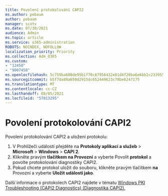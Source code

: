 ```yaml
---
title: Povolení protokolování CAPI2
ms.author: pebaum
author: pebaum
manager: scotv
ms.date: 07/30/2021
audience: Admin
ms.topic: article
ms.service: o365-administration
ROBOTS: NOINDEX, NOFOLLOW
localization_priority: Priority
ms.collection: Adm_O365
ms.custom:
- "12458"
- "9007450"
ms.openlocfilehash: 5c759ba600de95b1f70c87956432e81d4f28ba6e6bb2c2339557676bc18f61af
ms.sourcegitcommit: b5f7da89a650d2915dc652449623c78be6247175
ms.translationtype: MT
ms.contentlocale: cs-CZ
ms.lasthandoff: 08/05/2021
ms.locfileid: "57813295"
---
```

# <a name="enable-capi2-logging"></a>Povolení protokolování CAPI2

Povolení protokolování CAPI2 a uložení protokolu:

1. V Prohlížeči událostí přejděte na **Protokoly aplikací a služeb**  >  **Microsoft**  >  **Windows**  >  **CAPI 2**.
2. Klikněte pravým **tlačítkem na Provozní** a vyberte Povolit **protokol** a povolte protokolování diagnostiky CAPI2.
3. Pokud chcete protokol uložit do souboru, klikněte pravým tlačítkem **na** Provozní a vyberte **Uložit události jako**.

Další informace o protokolech CAPI2 najdete v tématu [Windows PKI Troubleshooting (CAPI2 Diagnostics) (Diagnostika CAPI2).](https://social.technet.microsoft.com/wiki/contents/articles/242.windows-pki-troubleshooting-capi2-diagnostics.aspx)